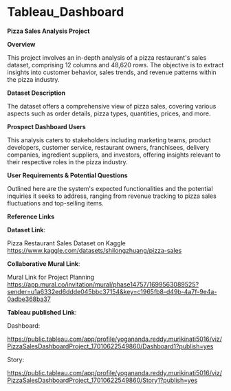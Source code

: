 # Tableau_Dashboard
**Pizza Sales Analysis Project**

**Overview**

This project involves an in-depth analysis of a pizza restaurant's sales dataset, comprising 12 columns and 48,620 rows. The objective is to extract insights into customer behavior, sales trends, and revenue patterns within the pizza industry.

**Dataset Description**

The dataset offers a comprehensive view of pizza sales, covering various aspects such as order details, pizza types, quantities, prices, and more.

**Prospect Dashboard Users**

This analysis caters to stakeholders including marketing teams, product developers, customer service, restaurant owners, franchisees, delivery companies, ingredient suppliers, and investors, offering insights relevant to their respective roles in the pizza industry.

**User Requirements & Potential Questions**

Outlined here are the system's expected functionalities and the potential inquiries it seeks to address, ranging from revenue tracking to pizza sales fluctuations and top-selling items.

****Reference Links****

**Dataset Link**: 

Pizza Restaurant Sales Dataset on Kaggle https://www.kaggle.com/datasets/shilongzhuang/pizza-sales

**Collaborative Mural Link**: 

Mural Link for Project Planning https://app.mural.co/invitation/mural/phase14757/1699563089525?sender=u1a6332ed6ddde045bbc37154&key=c1965fb8-d49b-4a7f-9e4a-0adbe368ba37

**Tableau published Link**:

Dashboard:

https://public.tableau.com/app/profile/yogananda.reddy.murikinati5016/viz/PizzaSalesDashboardProject_17010622549860/Dashboard1?publish=yes

Story:

https://public.tableau.com/app/profile/yogananda.reddy.murikinati5016/viz/PizzaSalesDashboardProject_17010622549860/Story1?publish=yes
